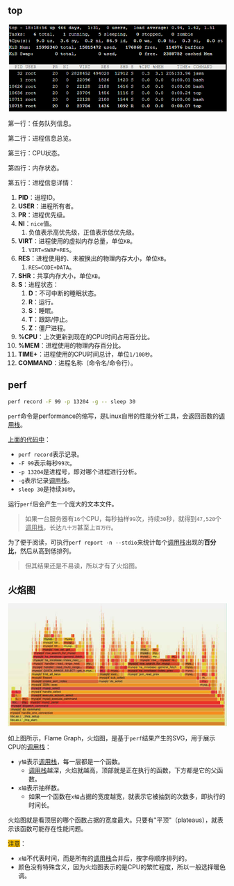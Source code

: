 ## top

![](../images/10/linux-command-top.png)

第一行：任务队列信息。

第二行：进程信息总览。

第三行：CPU状态。

第四行：内存状态。

第五行：进程信息详情：

1. **PID**：进程ID。
2. **USER**：进程所有者。
3. **PR**：进程优先级。
4. **NI**：`nice`值。
    1. 负值表示高优先级，正值表示低优先级。
5. **VIRT**：进程使用的虚拟内存总量，单位`KB`。
    1. `VIRT=SWAP+RES`。
6. **RES**：进程使用的、未被换出的物理内存大小，单位`KB`。
    1. `RES=CODE+DATA`。
7. **SHR**：共享内存大小，单位`KB`。
8. **S**：进程状态：
    1. **D**：不可中断的睡眠状态。
    2. **R**：运行。
    3. **S**：睡眠。
    4. **T**：跟踪/停止。
    5. **Z**：僵尸进程。
9. **%CPU**：上次更新到现在的CPU时间占用百分比。
10. **%MEM**：进程使用的物理内存百分比。
11. **TIME+**：进程使用的CPU时间总计，单位`1/100秒`。
12. **COMMAND**：进程名称（命令名/命令行）。



## perf

```bash
perf record -F 99 -p 13204 -g -- sleep 30
```

`perf`命令是performance的缩写，是Linux自带的性能分析工具，会返回函数的<u>调用栈</u>。

[上面的代码中](https://www.ruanyifeng.com/blog/2017/09/flame-graph.html)：

- `perf record`表示记录。
- `-F 99`表示每秒`99次`。
- `-p 13204`是进程号，即对哪个进程进行分析。
- `-g`表示记录<u>调用栈</u>。
- `sleep 30`是持续`30秒`。

运行`perf`后会产生一个庞大的文本文件。

> 如果一台服务器有`16`个CPU，每秒抽样`99`次，持续`30`秒，就得到`47,520`个<u>调用栈</u>，长达`几十万`甚至上`百万行`。

为了便于阅读，可执行`perf report -n --stdio`来统计每个<u>调用栈</u>出现的**百分比**，然后从高到低排列。

> 但其结果还是不易读，所以才有了火焰图。



## 火焰图

![](../images/10/flame-graph.jpeg)

如上图所示，Flame Graph，火焰图，是基于`perf`结果产生的SVG，用于展示CPU的<u>调用栈</u>：

- `y轴`表示<u>调用栈</u>，每一层都是一个函数。
  - <u>调用栈</u>越深，火焰就越高，顶部就是正在执行的函数，下方都是它的父函数。
- `x轴`表示抽样数。
  - 如果一个函数在`x轴`占据的宽度越宽，就表示它被抽到的次数多，即执行的时间长。

火焰图就是看顶层的哪个函数占据的宽度最大。只要有"平顶"（plateaus），就表示该函数可能存在性能问题。

<span style=background:#fdc200>注意</span>：

- `x轴`不代表时间，而是所有的<u>调用栈</u>合并后，按字母顺序排列的。
- 颜色没有特殊含义，因为火焰图表示的是CPU的繁忙程度，所以一般选择暖色调。

